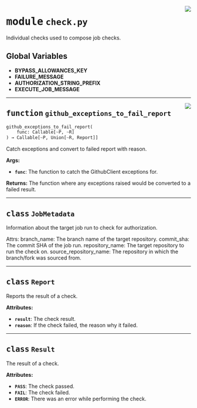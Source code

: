 <!-- markdownlint-disable -->

<a href="../repo_policy_compliance/check.py#L0"><img align="right" style="float:right;" src="https://img.shields.io/badge/-source-cccccc?style=flat-square"></a>

# <kbd>module</kbd> `check.py`
Individual checks used to compose job checks. 

**Global Variables**
---------------
- **BYPASS_ALLOWANCES_KEY**
- **FAILURE_MESSAGE**
- **AUTHORIZATION_STRING_PREFIX**
- **EXECUTE_JOB_MESSAGE**

---

<a href="../repo_policy_compliance/check.py#L81"><img align="right" style="float:right;" src="https://img.shields.io/badge/-source-cccccc?style=flat-square"></a>

## <kbd>function</kbd> `github_exceptions_to_fail_report`

```python
github_exceptions_to_fail_report(
    func: Callable[~P, ~R]
) → Callable[~P, Union[~R, Report]]
```

Catch exceptions and convert to failed report with reason. 



**Args:**
 
 - <b>`func`</b>:  The function to catch the GithubClient exceptions for. 



**Returns:**
 The function where any exceptions raised would be converted to a failed result. 


---

## <kbd>class</kbd> `JobMetadata`
Information about the target job run to check for authorization. 

Attrs:  branch_name: The branch name of the target repository.  commit_sha: The commit SHA of the job run.  repository_name: The target repository to run the check on.  source_repository_name: The repository in which the branch/fork was sourced from. 





---

## <kbd>class</kbd> `Report`
Reports the result of a check. 



**Attributes:**
 
 - <b>`result`</b>:  The check result. 
 - <b>`reason`</b>:  If the check failed, the reason why it failed. 





---

## <kbd>class</kbd> `Result`
The result of a check. 



**Attributes:**
 
 - <b>`PASS`</b>:  The check passed. 
 - <b>`FAIL`</b>:  The check failed. 
 - <b>`ERROR`</b>:  There was an error while performing the check. 





